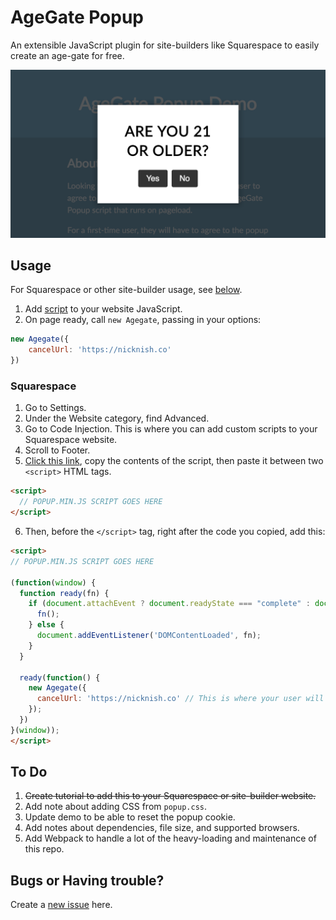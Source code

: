 # AgeGate Popup
An extensible JavaScript plugin for site-builders like Squarespace to easily create an age-gate for free.

[![Example of Age Gate](example/codepen_screenshot.png)](https://codepen.io/nicknish/full/prLbYV)

## Usage
For Squarespace or other site-builder usage, see [below](#Squarespace).

1. Add [script](dist/popup.min.js) to your website JavaScript.
2. On page ready, call `new Agegate`, passing in your options:

```javascript
new Agegate({
    cancelUrl: 'https://nicknish.co'
})
```

### Squarespace
1. Go to Settings.
2. Under the Website category, find Advanced.
3. Go to Code Injection. This is where you can add custom scripts to your Squarespace website.
4. Scroll to Footer.
5. [Click this link](dist/popup.min.js), copy the contents of the script, then paste it between two `<script>` HTML tags. 

```html
<script>
  // POPUP.MIN.JS SCRIPT GOES HERE
</script>
```

6. Then, before the `</script>` tag, right after the code you copied, add this:
```html
<script>
// POPUP.MIN.JS SCRIPT GOES HERE

(function(window) {
  function ready(fn) {
    if (document.attachEvent ? document.readyState === "complete" : document.readyState !== "loading"){
      fn();
    } else {
      document.addEventListener('DOMContentLoaded', fn);
    }
  }
  
  ready(function() {
    new Agegate({
      cancelUrl: 'https://nicknish.co' // This is where your user will be taken if they do not agree to the popup
    });
  })
}(window));
</script>
```

## To Do
1. ~~Create tutorial to add this to your Squarespace or site-builder website.~~
2. Add note about adding CSS from `popup.css`.
3. Update demo to be able to reset the popup cookie.
4. Add notes about dependencies, file size, and supported browsers.
5. Add Webpack to handle a lot of the heavy-loading and maintenance of this repo.

## Bugs or Having trouble?
Create a [new issue](https://github.com/nicknish/agegate-popup/issues/new) here.
